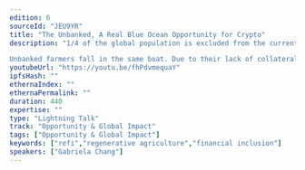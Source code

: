 ```yaml
---
edition: 6
sourceId: "JEU9YR"
title: "The Unbanked, A Real Blue Ocean Opportunity for Crypto"
description: "1/4 of the global population is excluded from the current financial system. Financial exclusion stems from the belief that a population is too high risk to receive funding. Sadly, this factor preeminently causes these same people to never be able to break out of poverty.

Unbanked farmers fall in the same boat. Due to their lack of collateral and credit history, they can only access loans starting at 100% interest rate. Crypto and blockchain has an opportunity to change that for the better."
youtubeUrl: "https://youtu.be/fhPdvmequaY"
ipfsHash: ""
ethernaIndex: ""
ethernaPermalink: ""
duration: 440
expertise: ""
type: "Lightning Talk"
track: "Opportunity & Global Impact"
tags: ["Opportunity & Global Impact"]
keywords: ["refi","regenerative agriculture","financial inclusion"]
speakers: ["Gabriela Chang"]
---
```

